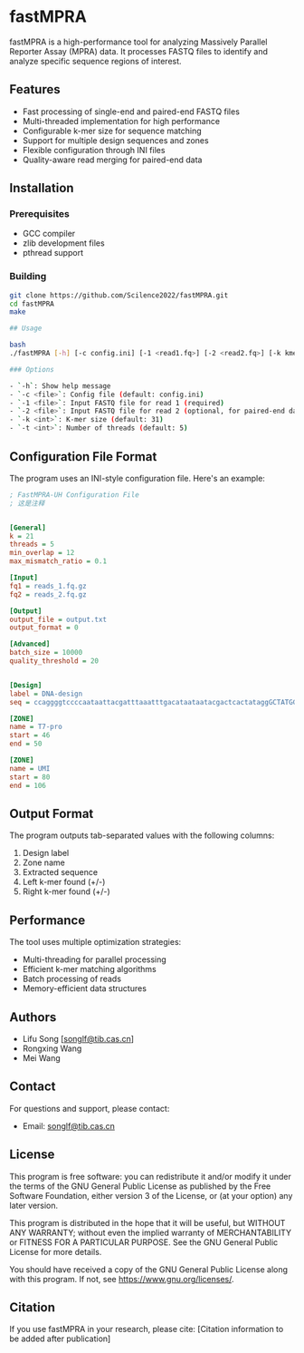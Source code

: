 # fastMPRA

fastMPRA is a high-performance tool for analyzing Massively Parallel Reporter Assay (MPRA) data. It processes FASTQ files to identify and analyze specific sequence regions of interest.

## Features

- Fast processing of single-end and paired-end FASTQ files
- Multi-threaded implementation for high performance
- Configurable k-mer size for sequence matching
- Support for multiple design sequences and zones
- Flexible configuration through INI files
- Quality-aware read merging for paired-end data

## Installation

### Prerequisites

- GCC compiler
- zlib development files
- pthread support

### Building

```bash
git clone https://github.com/Scilence2022/fastMPRA.git
cd fastMPRA
make

## Usage

bash
./fastMPRA [-h] [-c config.ini] [-1 <read1.fq>] [-2 <read2.fq>] [-k kmer_size] [-t threads]

### Options

- `-h`: Show help message
- `-c <file>`: Config file (default: config.ini)
- `-1 <file>`: Input FASTQ file for read 1 (required)
- `-2 <file>`: Input FASTQ file for read 2 (optional, for paired-end data)
- `-k <int>`: K-mer size (default: 31)
- `-t <int>`: Number of threads (default: 5)
```

## Configuration File Format

The program uses an INI-style configuration file. Here's an example:

```ini
; FastMPRA-UH Configuration File
; 这是注释


[General]
k = 21                 
threads = 5               
min_overlap = 12          
max_mismatch_ratio = 0.1  

[Input]
fq1 = reads_1.fq.gz
fq2 = reads_2.fq.gz

[Output]
output_file = output.txt  
output_format = 0         

[Advanced]
batch_size = 10000        
quality_threshold = 20   


[Design]
label = DNA-design
seq = ccaggggtccccaataattacgatttaaatttgacataataatacgactcactataggGCTATGGTTAGTTCCCACGTTccagctcccatgtaggcgtgcccaaacACCTTAGTAGGTACTACTACAACGTCGCACCGACTACGTTATAACGGGACGCCACAGAGACTTTGTTAAGGCCCGTGGTAAGAACAATTACCGATTACCCACCCCTTTACTGCCATGTGTGACATTAGCAAGAGTCCAATCCCCCCGAAAGCTTAGTCGGTTAGTCCCAGGCACTTC

[ZONE]
name = T7-pro
start = 46
end = 50

[ZONE]
name = UMI
start = 80
end = 106

```

## Output Format

The program outputs tab-separated values with the following columns:
1. Design label
2. Zone name
3. Extracted sequence
4. Left k-mer found (+/-) 
5. Right k-mer found (+/-)

## Performance

The tool uses multiple optimization strategies:
- Multi-threading for parallel processing
- Efficient k-mer matching algorithms
- Batch processing of reads
- Memory-efficient data structures

## Authors

- Lifu Song [songlf@tib.cas.cn]
- Rongxing Wang
- Mei Wang

## Contact

For questions and support, please contact:
- Email: [songlf@tib.cas.cn](mailto:songlf@tib.cas.cn)

## License

This program is free software: you can redistribute it and/or modify it under the terms of the GNU General Public License as published by the Free Software Foundation, either version 3 of the License, or (at your option) any later version.

This program is distributed in the hope that it will be useful, but WITHOUT ANY WARRANTY; without even the implied warranty of MERCHANTABILITY or FITNESS FOR A PARTICULAR PURPOSE. See the GNU General Public License for more details.

You should have received a copy of the GNU General Public License along with this program. If not, see <https://www.gnu.org/licenses/>.

## Citation

If you use fastMPRA in your research, please cite:
[Citation information to be added after publication]

